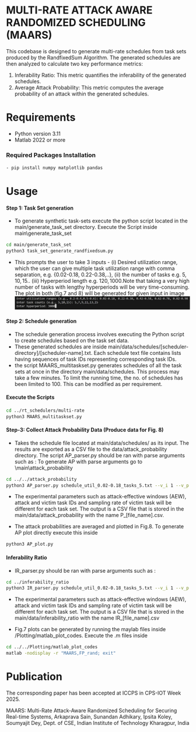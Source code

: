 # MULTI-RATE ATTACK AWARE RANDOMIZED SCHEDULING (MAARS)
This codebase is designed to generate multi-rate schedules from task sets produced by the RandfixedSum Algorithm. The generated schedules are then analyzed to calculate two key performance metrics:
1. Inferability Ratio: This metric quantifies the inferability of the generated schedules.
2. Average Attack Probability: This metric computes the average probability of an attack within the generated schedules.

# Requirements

- Python version 3.11
- Matlab 2022 or more

### Required Packages Installation
```bash
- pip install numpy matplotlib pandas
```
# Usage

#### Step 1: Task Set generation
* To generate synthetic task-sets execute the python script located in the main/generate_task_set directory. Execute the Script inside main\generate_task_set
```bash
cd main/generate_task_set
python3 task_set_generate_randfixedsum.py
```
* This prompts the user to take 3 inputs - (i) Desired utilization range, which the user can give multiple task utilization range with comma separation, e.g. {0.02-0.18, 0.22-0.38,..}, (ii) the number of tasks e.g. $5,10,15..$ (iii) Hyperperiod length e.g. $120, 1000$.Note that taking a very high number of tasks with lengthy hyperperiods will be very time-consuming. The plot in both (fig.7 and 8) will be generated for given input in image
![alt text](pic_input.png)


#### Step 2: Schedule generation

* The schedule generation process involves executing the Python script to create schedules based on the task set data. 
* These generated schedules are inside main/data/schedules/[scheduler-directory]/[scheduler-name].txt. Each schedule text file contains lists having sequences of task IDs representing corresponding task IDs. 
* the script MAARS_multitaskset.py generates schedules of all the task sets at once in the directory main/data/schedules. This process may take a few minutes. To limit the running time, the no. of schedules has been limited to 100. This can be modified as per requirement.  
#### Execute the Scripts 
```bash
cd ../rt_schedulers/multi-rate
python3 MAARS_multitaskset.py
```

#### Step-3: Collect Attack Probability Data (Produce data for Fig. 8)
* Takes the schedule file located at main/data/schedules/ as its input. The results are exported as a CSV file to the data/attack_probability directory. The script AP_parser.py should be ran with parse arguments such as : 
To generate AP with parse arguments go to \main\attack_probability 
```bash
cd ../../attack_probability  
python3 AP_parser.py schedule_util_0.02-0.18_tasks_5.txt --v_i 1 --v_p 20 --a_i 4
```
* The experimental parameters such as attack-effective windows (AEW), attack and victim task IDs and sampling rate of victim task will be different for each task set. The output is a CSV file that is stored in the main/data/attack_probability with the name P_[file_name].csv. 

* The attack probabilities are averaged and plotted in Fig.8. To generate AP plot directly execute this inside 
```bash
python3 AP_plot.py
```
#### Inferability Ratio

* IR_parser.py should be ran with parse arguments such as :
```bash
cd ../inferability_ratio
python3 IR_parser.py schedule_util_0.02-0.18_tasks_5.txt --v_i 1 --v_p 20 --a_i 4
```
* The experimental parameters such as attack-effective windows (AEW), attack and victim task IDs and sampling rate of victim task will be different for each task set. The output is a CSV file that is stored in the main/data/inferability_ratio with the name IR_[file_name].csv

* Fig.7 plots can be generated by running the maylab files inside /Plotting/matlab_plot_codes. Execute the .m files inside

```bash
cd ../../Plotting/matlab_plot_codes
matlab -nodisplay -r "MAARS,FP_rand; exit"
```
# Publication

The corresponding paper has been accepted at ICCPS in CPS-IOT Week 2025.

MAARS: Multi-Rate Attack-Aware Randomized Scheduling for Securing Real-time Systems, Arkaprava Sain, Sunandan Adhikary, Ipsita Koley, Soumyajit Dey, Dept. of CSE, Indian Institute of Technology Kharagpur, India
